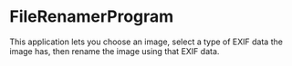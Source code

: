 # FileRenamerProgram

This application lets you choose an image, select a type of EXIF data the image has, then rename the image using that EXIF data.
